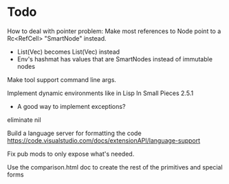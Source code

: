 # Todo

How to deal with pointer problem: Make most references to Node point to a Rc<RefCell<Node>> "SmartNode" instead.

* List(Vec<Node>) becomes List(Vec<SmartNode>) instead
* Env's hashmat has values that are SmartNodes instead of immutable nodes

Make tool support command line args.

Implement dynamic environments like in Lisp In Small Pieces 2.5.1

* A good way to implement exceptions?

eliminate nil

Build a language server for formatting the code
https://code.visualstudio.com/docs/extensionAPI/language-support

Fix pub mods to only expose what's needed.

Use the comparison.html doc to create the rest of the primitives and special forms
